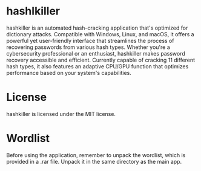 # hashlkiller
hashkiller is an automated hash-cracking application that's optimized for dictionary attacks. Compatible with Windows, Linux, and macOS, it offers a powerful yet user-friendly interface that streamlines the process of recovering passwords from various hash types. Whether you're a cybersecurity professional or an enthusiast, hashkiller makes password recovery accessible and efficient. Currently capable of cracking 11 different hash types, it also features an adaptive CPU/GPU function that optimizes performance based on your system's capabilities. 

# License
hashkiller is licensed under the MIT license.

# Wordlist
Before using the application, remember to unpack the wordlist, which is provided in a .rar file. Unpack it in the same directory as the main app.
